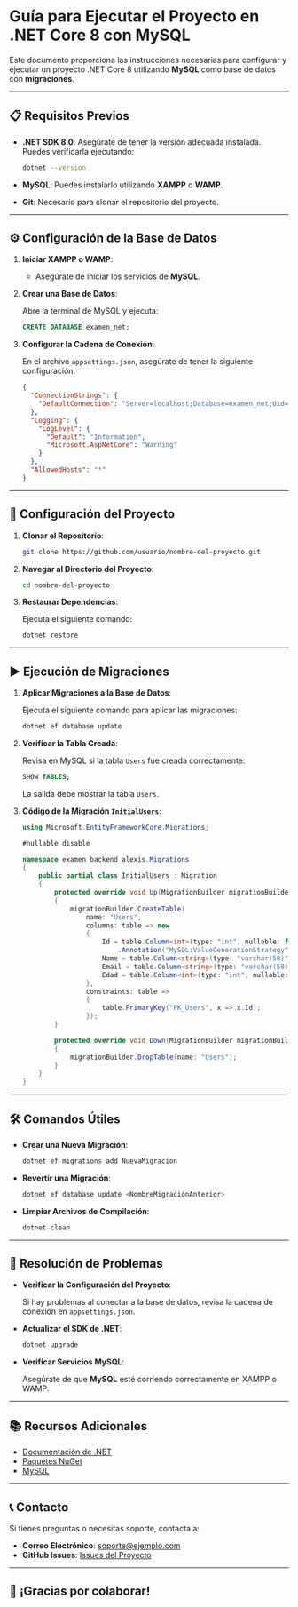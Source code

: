 
# Guía para Ejecutar el Proyecto en .NET Core 8 con MySQL

Este documento proporciona las instrucciones necesarias para configurar y ejecutar un proyecto .NET Core 8 utilizando **MySQL** como base de datos con **migraciones**.

---

## 📋 Requisitos Previos

- **.NET SDK 8.0**: Asegúrate de tener la versión adecuada instalada. Puedes verificarla ejecutando:

  ```bash
  dotnet --version
  ```

- **MySQL**: Puedes instalarlo utilizando **XAMPP** o **WAMP**.
- **Git**: Necesario para clonar el repositorio del proyecto.

---

## ⚙️ Configuración de la Base de Datos

1. **Iniciar XAMPP o WAMP**:
   - Asegúrate de iniciar los servicios de **MySQL**.

2. **Crear una Base de Datos**:

   Abre la terminal de MySQL y ejecuta:

   ```sql
   CREATE DATABASE examen_net;
   ```

3. **Configurar la Cadena de Conexión**:

   En el archivo `appsettings.json`, asegúrate de tener la siguiente configuración:

   ```json
   {
     "ConnectionStrings": {
       "DefaultConnection": "Server=localhost;Database=examen_net;Uid=root;Pwd=;"
     },
     "Logging": {
       "LogLevel": {
         "Default": "Information",
         "Microsoft.AspNetCore": "Warning"
       }
     },
     "AllowedHosts": "*"
   }
   ```

---

## 🚀 Configuración del Proyecto

1. **Clonar el Repositorio**:

   ```bash
   git clone https://github.com/usuario/nombre-del-proyecto.git
   ```

2. **Navegar al Directorio del Proyecto**:

   ```bash
   cd nombre-del-proyecto
   ```

3. **Restaurar Dependencias**:

   Ejecuta el siguiente comando:

   ```bash
   dotnet restore
   ```

---

## ▶️ Ejecución de Migraciones

1. **Aplicar Migraciones a la Base de Datos**:

   Ejecuta el siguiente comando para aplicar las migraciones:

   ```bash
   dotnet ef database update
   ```

2. **Verificar la Tabla Creada**:

   Revisa en MySQL si la tabla `Users` fue creada correctamente:

   ```sql
   SHOW TABLES;
   ```

   La salida debe mostrar la tabla `Users`.

3. **Código de la Migración `InitialUsers`**:

   ```csharp
   using Microsoft.EntityFrameworkCore.Migrations;

   #nullable disable

   namespace examen_backend_alexis.Migrations
   {
       public partial class InitialUsers : Migration
       {
           protected override void Up(MigrationBuilder migrationBuilder)
           {
               migrationBuilder.CreateTable(
                   name: "Users",
                   columns: table => new
                   {
                       Id = table.Column<int>(type: "int", nullable: false)
                           .Annotation("MySQL:ValueGenerationStrategy", MySql.EntityFrameworkCore.Metadata.MySQLValueGenerationStrategy.IdentityColumn),
                       Name = table.Column<string>(type: "varchar(50)", maxLength: 50, nullable: false),
                       Email = table.Column<string>(type: "varchar(50)", maxLength: 50, nullable: false),
                       Edad = table.Column<int>(type: "int", nullable: false)
                   },
                   constraints: table =>
                   {
                       table.PrimaryKey("PK_Users", x => x.Id);
                   });
           }

           protected override void Down(MigrationBuilder migrationBuilder)
           {
               migrationBuilder.DropTable(name: "Users");
           }
       }
   }
   ```

---

## 🛠️ Comandos Útiles

- **Crear una Nueva Migración**:

  ```bash
  dotnet ef migrations add NuevaMigracion
  ```

- **Revertir una Migración**:

  ```bash
  dotnet ef database update <NombreMigraciónAnterior>
  ```

- **Limpiar Archivos de Compilación**:

  ```bash
  dotnet clean
  ```

---

## 🐞 Resolución de Problemas

- **Verificar la Configuración del Proyecto**:

  Si hay problemas al conectar a la base de datos, revisa la cadena de conexión en `appsettings.json`.

- **Actualizar el SDK de .NET**:

  ```bash
  dotnet upgrade
  ```

- **Verificar Servicios MySQL**:

  Asegúrate de que **MySQL** esté corriendo correctamente en XAMPP o WAMP.

---

## 📚 Recursos Adicionales

- [Documentación de .NET](https://learn.microsoft.com/en-us/dotnet/)
- [Paquetes NuGet](https://www.nuget.org/)
- [MySQL](https://www.mysql.com/)

---

## 📞 Contacto

Si tienes preguntas o necesitas soporte, contacta a:

- **Correo Electrónico**: [soporte@ejemplo.com](mailto:soporte@ejemplo.com)
- **GitHub Issues**: [Issues del Proyecto](https://github.com/usuario/nombre-del-proyecto/issues)

---

## 🎉 ¡Gracias por colaborar!
